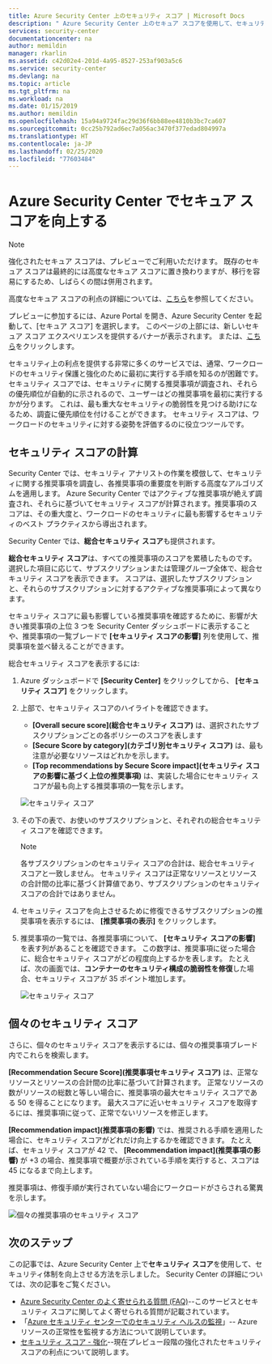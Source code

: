 ```yaml
---
title: Azure Security Center 上のセキュリティ スコア | Microsoft Docs
description: " Azure Security Center 上のセキュア スコアを使用して、セキュリティに関する推奨事項に優先順位を付けます。 "
services: security-center
documentationcenter: na
author: memildin
manager: rkarlin
ms.assetid: c42d02e4-201d-4a95-8527-253af903a5c6
ms.service: security-center
ms.devlang: na
ms.topic: article
ms.tgt_pltfrm: na
ms.workload: na
ms.date: 01/15/2019
ms.author: memildin
ms.openlocfilehash: 15a94a9724fac29d36f6bb88ee4810b3bc7ca607
ms.sourcegitcommit: 0cc25b792ad6ec7a056ac3470f377edad804997a
ms.translationtype: HT
ms.contentlocale: ja-JP
ms.lasthandoff: 02/25/2020
ms.locfileid: "77603484"
---
```

# <a name="improve-your-secure-score-in-azure-security-center"></a>Azure Security Center でセキュア スコアを向上する

> [!NOTE]
> 強化されたセキュア スコアは、プレビューでご利用いただけます。 既存のセキュア スコアは最終的には高度なセキュア スコアに置き換わりますが、移行を容易にするため、しばらくの間は併用されます。
>
> 高度なセキュア スコアの利点の詳細については、[こちら](secure-score-security-controls.md)を参照してください。
>
> プレビューに参加するには、Azure Portal を開き、Azure Security Center を起動して、[セキュア スコア] を選択します。 このページの上部には、新しいセキュア スコア エクスペリエンスを提供するバナーが表示されます。 または、[こちら](https://aka.ms/ascnewscore)をクリックします。

セキュリティ上の利点を提供する非常に多くのサービスでは、通常、ワークロードのセキュリティ保護と強化のために最初に実行する手順を知るのが困難です。 セキュリティ スコアでは、セキュリティに関する推奨事項が調査され、それらの優先順位が自動的に示されるので、ユーザーはどの推奨事項を最初に実行するかが分ります。 これは、最も重大なセキュリティの脆弱性を見つける助けになるため、調査に優先順位を付けることができます。 セキュリティ スコアは、ワークロードのセキュリティに対する姿勢を評価するのに役立つツールです。

## <a name="secure-score-calculation"></a>セキュリティ スコアの計算

Security Center では、セキュリティ アナリストの作業を模倣して、セキュリティに関する推奨事項を調査し、各推奨事項の重要度を判断する高度なアルゴリズムを適用します。
Azure Security Center ではアクティブな推奨事項が絶えず調査され、それらに基づいてセキュリティ スコアが計算されます。推奨事項のスコアは、その重大度と、ワークロードのセキュリティに最も影響するセキュリティのベスト プラクティスから導出されます。

Security Center では、**総合セキュリティ スコア**も提供されます。 

**総合セキュリティ スコア**は、すべての推奨事項のスコアを累積したものです。 選択した項目に応じて、サブスクリプションまたは管理グループ全体で、総合セキュリティ スコアを表示できます。 スコアは、選択したサブスクリプションと、それらのサブスクリプションに対するアクティブな推奨事項によって異なります。

セキュリティ スコアに最も影響している推奨事項を確認するために、影響が大きい推奨事項の上位 3 つを Security Center ダッシュボードに表示することや、推奨事項の一覧ブレードで **[セキュリティ スコアの影響]** 列を使用して、推奨事項を並べ替えることができます。

総合セキュリティ スコアを表示するには:

1. Azure ダッシュボードで **[Security Center]** をクリックしてから、 **[セキュリティ スコア]** をクリックします。

2. 上部で、セキュリティ スコアのハイライトを確認できます。
   - **[Overall secure score]\(総合セキュリティ スコア\)** は、選択されたサブスクリプションごとの各ポリシーのスコアを表します
   - **[Secure Score by category]\(カテゴリ別セキュリティ スコア\)** は、最も注意が必要なリソースはどれかを示します。
   - **[Top recommendations by Secure Score impact]\(セキュリティ スコアの影響に基づく上位の推奨事項\)** は、実装した場合にセキュリティ スコアが最も向上する推奨事項の一覧を示します。
 
   ![セキュリティ スコア](./media/security-center-secure-score/secure-score-dashboard.png)

3. その下の表で、お使いのサブスクリプションと、それぞれの総合セキュリティ スコアを確認できます。

   > [!NOTE]
   > 各サブスクリプションのセキュリティ スコアの合計は、総合セキュリティ スコアと一致しません。 セキュリティ スコアは正常なリソースとリソースの合計間の比率に基づく計算値であり、サブスクリプションのセキュリティ スコアの合計ではありません。 
   >
4. セキュリティ スコアを向上させるために修復できるサブスクリプションの推奨事項を表示するには、 **[推奨事項の表示]** をクリックします。
4. 推奨事項の一覧では、各推奨事項について、 **[セキュリティ スコアの影響]** を表す列があることを確認できます。 この数字は、推奨事項に従った場合に、総合セキュリティ スコアがどの程度向上するかを表します。 たとえば、次の画面では、**コンテナーのセキュリティ構成の脆弱性を修復**した場合、セキュリティ スコアが 35 ポイント増加します。

   ![セキュリティ スコア](./media/security-center-secure-score/security-center-secure-score1.png)



## <a name="individual-secure-score"></a>個々のセキュリティ スコア

さらに、個々のセキュリティ スコアを表示するには、個々の推奨事項ブレード内でこれらを検索します。  

**[Recommendation Secure Score]\(推奨事項セキュリティ スコア\)** は、正常なリソースとリソースの合計間の比率に基づいて計算されます。 正常なリソースの数がリソースの総数と等しい場合に、推奨事項の最大セキュリティ スコアである 50 を得ることになります。 最大スコアに近いセキュリティ スコアを取得するには、推奨事項に従って、正常でないリソースを修正します。

**[Recommendation impact]\(推奨事項の影響\)** では、推奨される手順を適用した場合に、セキュリティ スコアがどれだけ向上するかを確認できます。 たとえば、セキュリティ スコアが 42 で、 **[Recommendation impact]\(推奨事項の影響\)** が +3 の場合、推奨事項で概要が示されている手順を実行すると、スコアは 45 になるまで向上します。

推奨事項は、修復手順が実行されていない場合にワークロードがさらされる驚異を示します。

![個々の推奨事項のセキュリティ スコア](./media/security-center-secure-score/indiv-recommendation-secure-score.png)




## <a name="next-steps"></a>次のステップ
この記事では、Azure Security Center 上で**セキュリティ スコア**を使用して、セキュリティ体制を向上させる方法を示しました。 Security Center の詳細については、次の記事をご覧ください。

* [Azure Security Center のよく寄せられる質問 (FAQ)](faq-general.md)--このサービスとセキュリティ スコアに関してよく寄せられる質問が記載されています。
* 「[Azure セキュリティ センターでのセキュリティ ヘルスの監視](security-center-monitoring.md)」-- Azure リソースの正常性を監視する方法について説明しています。
* [セキュリティ スコア - 強化](secure-score-security-controls.md)--現在プレビュー段階の強化されたセキュリティ スコアの利点について説明します。
